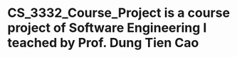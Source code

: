 # CS_3332_Course_Project is a course project of Software Engineering I teached by Prof. Dung Tien Cao
